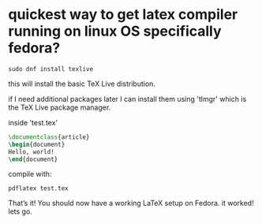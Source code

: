 # quickest way to get latex compiler running on linux OS specifically fedora?

```
sudo dnf install texlive
```

this will install the basic TeX Live distribution. 

if I need additional packages later I can install them using 'tlmgr' which is the TeX Live package manager. 


inside 'test.tex' 

```latex
\documentclass{article}
\begin{document}
Hello, world!
\end{document}
```

compile with: 

```
pdflatex test.tex
```
That’s it! You should now have a working LaTeX setup on Fedora.
it worked! lets go.
